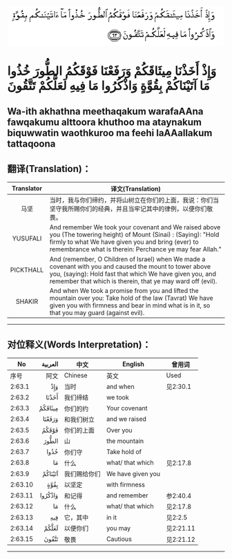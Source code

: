 ![002:063](images/002_063.gif)

#  وَإِذْ أَخَذْنَا مِيثَاقَكُمْ وَرَفَعْنَا فَوْقَكُمُ الطُّورَ خُذُوا مَا آتَيْنَاكُمْ بِقُوَّةٍ وَاذْكُرُوا مَا فِيهِ لَعَلَّكُمْ تَتَّقُونَ 

## Wa-ith akhathna meethaqakum warafaAAna fawqakumu alttoora khuthoo ma ataynakum biquwwatin waothkuroo ma feehi laAAallakum tattaqoona

## 翻译(Translation)：

| Translator | 译文(Translation)                                            |
| :--------: | ------------------------------------------------------------ |
|    马坚    | 当时，我与你们缔约，并将山树立在你们的上面，我说：你们当坚守我所赐你们的经典，并且当牢记其中的律例，以便你们敬畏。 |
|  YUSUFALI  | And remember We took your covenant and We raised above you (The towering height) of Mount (Sinai) : (Saying): "Hold firmly to what We have given you and bring (ever) to remembrance what is therein: Perchance ye may fear Allah." |
| PICKTHALL  | And (remember, O Children of Israel) when We made a covenant with you and caused the mount to tower above you, (saying): Hold fast that which We have given you, and remember that which is therein, that ye may ward off (evil). |
|   SHAKIR   | And when We took a promise from you and lifted the mountain over you: Take hold of the law (Tavrat) We have given you with firmness and bear in mind what is in it, so that you may guard (against evil). |

---

## 对位释义(Words Interpretation)：

| No      | العربية | 中文         | English           | 曾用词    |
| ------- | ------: | ------------ | ----------------- | --------- |
| 序号    |    阿文 | Chinese      | 英文              | Used      |
| 2:63.1  |     وَإِذْ | 当时         | and when          | 见2:30.1  |
| 2:63.2  |   أَخَذْنَا | 我们缔结     | we took           |           |
| 2:63.3  | مِيثَاقَكُمْ | 你们的约     | Your covenant     |           |
| 2:63.4  |  وَرَفَعْنَا | 和我们树立   | and we raised     |           |
| 2:63.5  |   فَوْقَكُمُ | 你们的上面   | Over you          |           |
| 2:63.6  |   الطُّورَ | 山           | the mountain      |           |
| 2:63.7  |    خُذُوا | 你们守       | Take hold of      |           |
| 2:63.8  |      مَا | 什么         | what/ that which  | 见2:17.8  |
| 2:63.9  | آتَيْنَاكُمْ | 我们赐给你们 | We have given you |           |
| 2:63.10 |    بِقُوَّةٍ | 以坚定       | with firmness     |           |
| 2:63.11 | وَاذْكُرُوا | 和记得       | and remember      | 参2:40.4  |
| 2:63.12 |      مَا | 什么         | what/ that which  | 见2:17.8  |
| 2:63.13 |     فِيهِ | 它，其中     | in it             | 见2:2.5   |
| 2:63.14 |   لَعَلَّكُمْ | 以便你们     | you may           | 见2:21.11 |
| 2:63.15 |   تَتَّقُونَ | 敬畏         | Cautious          | 见2:21.12 |

---
